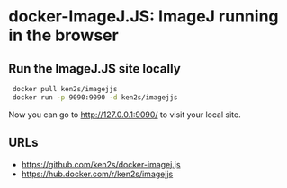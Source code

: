 # docker-ImageJ.JS: ImageJ running in the browser

## Run the ImageJ.JS site locally

```bash
 docker pull ken2s/imagejjs
 docker run -p 9090:9090 -d ken2s/imagejjs
```

Now you can go to http://127.0.0.1:9090/ to visit your local site.

## URLs

- https://github.com/ken2s/docker-imagej.js
- https://hub.docker.com/r/ken2s/imagejjs
